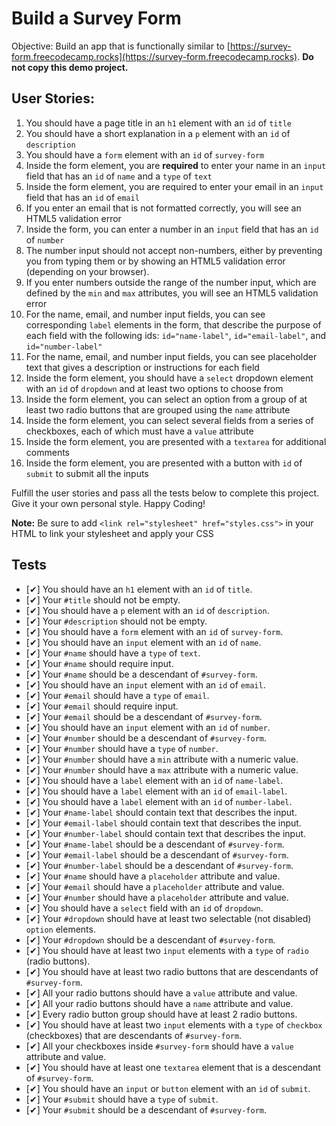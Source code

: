 # Build a Survey Form

Objective: Build an app that is functionally similar to [https://survey-form.freecodecamp.rocks](https://survey-form.freecodecamp.rocks). **Do not copy this demo project.**

## User Stories:

1.   You should have a page title in an `h1` element with an `id` of `title`
2.    You should have a short explanation in a `p` element with an `id` of `description`
3.    You should have a `form` element with an `id` of `survey-form`
4.    Inside the form element, you are **required** to enter your name in an `input` field that has an `id` of `name` and a `type` of `text`
5.    Inside the form element, you are required to enter your email in an `input` field that has an `id` of `email`
6.    If you enter an email that is not formatted correctly, you will see an HTML5 validation error
7.    Inside the form, you can enter a number in an `input` field that has an `id` of `number`
8.    The number input should not accept non-numbers, either by preventing you from typing them or by showing an HTML5 validation error (depending on your browser).
9.    If you enter numbers outside the range of the number input, which are defined by the `min` and `max` attributes, you will see an HTML5 validation error
10.    For the name, email, and number input fields, you can see corresponding `label` elements in the form, that describe the purpose of each field with the following ids: `id="name-label"`, `id="email-label"`, and `id="number-label"`
11.    For the name, email, and number input fields, you can see placeholder text that gives a description or instructions for each field
12.    Inside the form element, you should have a `select` dropdown element with an `id` of `dropdown` and at least two options to choose from
13.    Inside the form element, you can select an option from a group of at least two radio buttons that are grouped using the `name` attribute
14.    Inside the form element, you can select several fields from a series of checkboxes, each of which must have a `value` attribute
15.    Inside the form element, you are presented with a `textarea` for additional comments
16.    Inside the form element, you are presented with a button with `id` of `submit` to submit all the inputs

Fulfill the user stories and pass all the tests below to complete this project. Give it your own personal style. Happy Coding!

**Note:** Be sure to add `<link rel="stylesheet" href="styles.css">` in your HTML to link your stylesheet and apply your CSS

## Tests

- [✔]  You should have an `h1` element with an `id` of `title`.
- [✔]  Your `#title` should not be empty.
- [✔]  You should have a `p` element with an `id` of `description`.
- [✔]  Your `#description` should not be empty.
- [✔]  You should have a `form` element with an `id` of `survey-form`.
- [✔]  You should have an `input` element with an `id` of `name`.
- [✔]  Your `#name` should have a `type` of `text`.
- [✔]  Your `#name` should require input.
- [✔]  Your `#name` should be a descendant of `#survey-form`.
- [✔]  You should have an `input` element with an `id` of `email`.
- [✔]  Your `#email` should have a `type` of `email`.
- [✔]  Your `#email` should require input.
- [✔]  Your `#email` should be a descendant of `#survey-form`.
- [✔]  You should have an `input` element with an `id` of `number`.
- [✔]  Your `#number` should be a descendant of `#survey-form`.
- [✔]  Your `#number` should have a `type` of `number`.
- [✔]  Your `#number` should have a `min` attribute with a numeric value.
- [✔]  Your `#number` should have a `max` attribute with a numeric value.
- [✔]  You should have a `label` element with an `id` of `name-label`.
- [✔]  You should have a `label` element with an `id` of `email-label`.
- [✔]  You should have a `label` element with an `id` of `number-label`.
- [✔]  Your `#name-label` should contain text that describes the input.
- [✔]  Your `#email-label` should contain text that describes the input.
- [✔]  Your `#number-label` should contain text that describes the input.
- [✔]  Your `#name-label` should be a descendant of `#survey-form`.
- [✔]  Your `#email-label` should be a descendant of `#survey-form`.
- [✔]  Your `#number-label` should be a descendant of `#survey-form`.
- [✔]  Your `#name` should have a `placeholder` attribute and value.
- [✔]  Your `#email` should have a `placeholder` attribute and value.
- [✔]  Your `#number` should have a `placeholder` attribute and value.
- [✔]  You should have a `select` field with an `id` of `dropdown`.
- [✔]  Your `#dropdown` should have at least two selectable (not disabled) `option` elements.
- [✔]  Your `#dropdown` should be a descendant of `#survey-form`.
- [✔]  You should have at least two `input` elements with a `type` of `radio` (radio buttons).
- [✔]  You should have at least two radio buttons that are descendants of `#survey-form`.
- [✔]  All your radio buttons should have a `value` attribute and value.
- [✔]  All your radio buttons should have a `name` attribute and value.
- [✔]  Every radio button group should have at least 2 radio buttons.
- [✔]  You should have at least two `input` elements with a `type` of `checkbox` (checkboxes) that are descendants of `#survey-form`.
- [✔]  All your checkboxes inside `#survey-form` should have a `value` attribute and value.
- [✔]  You should have at least one `textarea` element that is a descendant of `#survey-form`.
- [✔]  You should have an `input` or `button` element with an `id` of `submit`.
- [✔]  Your `#submit` should have a `type` of `submit`.
- [✔]  Your `#submit` should be a descendant of `#survey-form`.

